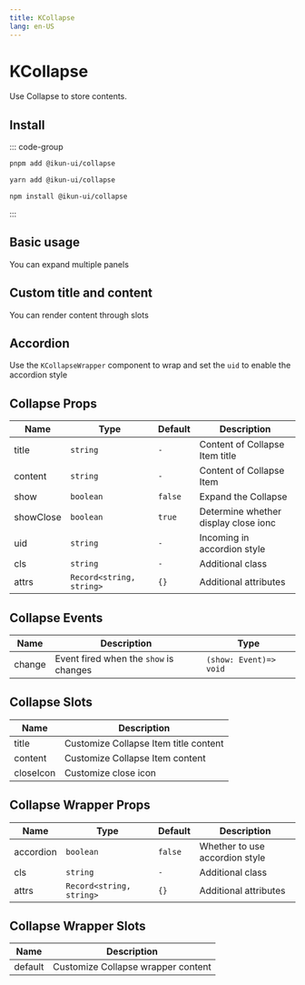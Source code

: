 ```yaml
---
title: KCollapse
lang: en-US
---
```


# KCollapse

Use Collapse to store contents.

## Install

::: code-group

```bash [pnpm]
pnpm add @ikun-ui/collapse
```

```bash [yarn]
yarn add @ikun-ui/collapse
```

```bash [npm]
npm install @ikun-ui/collapse
```

:::

## Basic usage

You can expand multiple panels

<demo src="collapse/basic.svelte" github="Collapse"></demo>

## Custom title and content

You can render content through slots

<demo src="collapse/custom.svelte" github="Collapse"></demo>

## Accordion

Use the `KCollapseWrapper` component to wrap and set the `uid` to enable the accordion style

<demo src="collapse/accordion.svelte" github="Collapse"></demo>

## Collapse Props

| Name      | Type                     | Default | Description                          |
| --------- | ------------------------ | ------- | ------------------------------------ |
| title     | `string`                 | `-`     | Content of Collapse Item title       |
| content   | `string`                 | `-`     | Content of Collapse Item             |
| show      | `boolean`                | `false` | Expand the Collapse                  |
| showClose | `boolean`                | `true`  | Determine whether display close ionc |
| uid       | `string`                 | `-`     | Incoming in accordion style          |
| cls       | `string`                 | `-`     | Additional class                     |
| attrs     | `Record<string, string>` | `{}`    | Additional attributes                |

## Collapse Events

| Name   | Description                            | Type                   |
| ------ | -------------------------------------- | ---------------------- |
| change | Event fired when the `show` is changes | `(show: Event)=> void` |

## Collapse Slots

| Name      | Description                           |
| --------- | ------------------------------------- |
| title     | Customize Collapse Item title content |
| content   | Customize Collapse Item content       |
| closeIcon | Customize close icon                  |

## Collapse Wrapper Props

| Name      | Type                     | Default | Description                    |
| --------- | ------------------------ | ------- | ------------------------------ |
| accordion | `boolean`                | `false` | Whether to use accordion style |
| cls       | `string`                 | `-`     | Additional class               |
| attrs     | `Record<string, string>` | `{}`    | Additional attributes          |

## Collapse Wrapper Slots

| Name    | Description                        |
| ------- | ---------------------------------- |
| default | Customize Collapse wrapper content |
